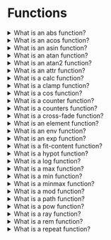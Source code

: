 # Functions

<details>
  <summary>What is an abs function?</summary>

The `abs()` CSS function returns the absolute value of the argument, as the same type as the input.

Example:

    div {
      --deg: -45deg;
      background-image: linear-gradient(abs(var(--deg)), blue, red);
    }

[More >>](https://developer.mozilla.org/en-US/docs/Web/CSS/abs)

</details>

<details>
  <summary>What is an acos function?</summary>

The `acos()` CSS function is a trigonometric function that returns the inverse cosine of a number between `-1` and `1`. The function contains a single calculation that returns the number of radians representing an angle between `0deg` and `180deg`.

Example:

    div.box-1 {
      transform: rotate(acos(1));
    }
    div.box-2 {
      transform: rotate(acos(0.5));
    }

[More >>](https://developer.mozilla.org/en-US/docs/Web/CSS/acos)

</details>

<details>
  <summary>What is an asin function?</summary>

The `asin()` CSS function is a trigonometric function that returns the inverse sine of a number between `-1` and `1`. The function contains a single calculation that returns the number of radians representing an angle between `-90deg` and `90deg`.

Example:

    div.box-1 {
      transform: rotate(asin(1));
    }
    div.box-2 {
      transform: rotate(asin(0.5));
    }

[More >>](https://developer.mozilla.org/en-US/docs/Web/CSS/asin)

</details>

<details>
  <summary>What is an atan function?</summary>

The `atan()` CSS function is a trigonometric function that returns the inverse tangent of a number between `-∞` and `+∞`. The function contains a single calculation that returns the number of radians representing an angle between `-90deg` and `90deg`.

Example:

    div.box-1 {
      transform: rotate(atan(1));
    }
    div.box-2 {
      transform: rotate(atan(0.5));
    }

[More >>](https://developer.mozilla.org/en-US/docs/Web/CSS/atan)

</details>

<details>
  <summary>What is an atan2 function?</summary>

The `atan2()` CSS function is a trigonometric function that returns the inverse tangent of two values between `-infinity` and `infinity`. The function accepts two arguments and returns the number of radians representing an angle between `-180deg` and `180deg`.

Example:

    div.box-1 {
      transform: rotate(atan2(3, 2));
    }
    div.box-2 {
      transform: rotate(atan2(-1, 0.5));
    }

[More >>](https://developer.mozilla.org/en-US/docs/Web/CSS/atan2)

</details>

<details>
  <summary>What is an attr function?</summary>

The `attr()` CSS function is used to retrieve the value of an attribute of the selected element and use it in the stylesheet. It can also be used on pseudo-elements, in which case the value of the attribute on the pseudo-element's originating element is returned.

Example:

    <p data-foo="hello">world</p>

    [data-foo]::before {
      content: attr(data-foo) " ";
    }

[More >>](https://developer.mozilla.org/en-US/docs/Web/CSS/attr)

</details>

<details>
  <summary>What is a calc function?</summary>

The `calc()` CSS function lets one to perform calculations when specifying CSS property values. It can be used with `length`, `frequency`, `angle`, `time`, `percentage`, `number` or `integer` values.

Example:

    width: calc(100% - 80px);

[More >>](https://developer.mozilla.org/en-US/docs/Web/CSS/calc)

</details>

<details>
  <summary>What is a clamp function?</summary>

The `clamp()` CSS function clamps a middle value within a range of values between a defined minimum bound and a maximum bound. The function takes three parameters: a minimum value, a preferred value, and a maximim allowed value.

Example:

    h1 {
      letter-spacing: 2px;
      font-size: clamp(1.8rem, 2.5vw, 2.8rem);
    }

[More >>](https://developer.mozilla.org/en-US/docs/Web/CSS/clamp)

</details>

<details>
  <summary>What is a cos function?</summary>

The `cos()` CSS function is a trigonometric function that returns the cosine of a number, which is a value between `-1` and `1`. The function contains a single calculation that must resolve to either a number or an angle by interpreting the result of the argument as radians. That is, `cos(45deg)`, `cos(0.125turn)`, and `cos(3.14159 / 4)` all represent the same value, approximately `0.707`.

Example:

    div.rotated-scaled-diamond {
      width: calc(100px * cos(45deg));
      height: calc(100px * cos(45deg));
      margin: calc(100px / 4 * cos(45deg));
      transform: rotate(45deg);
      transform-origin: center;
      background-color: green;
    }

[More >>](https://developer.mozilla.org/en-US/docs/Web/CSS/cos)

</details>

<details>
  <summary>What is a counter function?</summary>

The `counter()` CSS function returns a string representing the current value of the named counter, if there is one.

Example:

    ol {
      counter-reset: listCounter;
      padding-left: 5em;
    }
    li {
      counter-increment: listCounter;
    }
    li::marker {
      content:
        "Item #" counter(listCounter) " is: ";
    }
    li::after {
      content:
        "[" counter(listCounter, decimal-leading-zero) "] == ["
        counter(listCounter, upper-roman) "]";
    }

[More >>](https://developer.mozilla.org/en-US/docs/Web/CSS/counter)

</details>

<details>
  <summary>What is a counters function?</summary>

The `counters()` CSS function enables combining markers when nesting counters. The function returns a string that concatenates the current values of the named and nested counters. The function returns a string that concatenates the current values of the named and nested counters, if any are present, with the string provided. The third, optional parameter enables defining the list style.

Example:

    ol {
      counter-reset: listCounter;
    }
    li {
      counter-increment: listCounter;
    }
    li::marker {
      content:
        counters(listCounter, ".", upper-roman) ") ";
    }
    li::before {
      content:
        counters(listCounter, ".") " == "
        counters(listCounter, ".", lower-roman);
    }

[More >>](https://developer.mozilla.org/en-US/docs/Web/CSS/counters)

</details>

<details>
  <summary>What is a cross-fade function?</summary>

The `cross-fade()` CSS function can be used to blend two or more images at a defined transparency. It can be used for many simple image manipulations, such as tinting an image with a solid color or highlighting a particular area of the page by combining an image with a radial gradient.

Example:

    .crossfade {
      width: 300px;
      height: 300px;
      background-image: -webkit-cross-fade(url("br.png"), url("tr.png"), 75%);
      background-image: cross-fade(url("br.png"), url("tr.png"), 75%);
    }

[More >>](https://developer.mozilla.org/en-US/docs/Web/CSS/cross-fade)

</details>

<details>
  <summary>What is an element function?</summary>

The `element()` CSS function defines an image value generated from an arbitary HTML element. This image is live, meaning that if the HTML element is changed, the CSS properties using the resulting value are automatically updated.

Example:

    #css-result {
      background: -moz-element(#css-source) no-repeat;
      width: 256px;
      height: 32px;
      background-size: 80%;
      border: dashed;
    }

[More >>](https://developer.mozilla.org/en-US/docs/Web/CSS/element)

</details>

<details>
  <summary>What is an env function?</summary>

The `env()` CSS function can be used to insert the value of a user agent defined environment variables are globally scoped to a document, wheres custom properties are scoped to the element(s) on which they are declared.

Example:

    body {
      display: flex;
      flex-direction: column;
      min-height: 100vh;
      font: 1em system-ui;
    }

    main {
      flex: 1;
      background-color: #eee;
      padding: 1em;
    }

[More >>](https://developer.mozilla.org/en-US/docs/Web/CSS/env)

</details>

<details>
  <summary>What is an exp function?</summary>

The `exp()` CSS function is an exponential function that takes an number as an argument and returns the mathematical constant `e` raised to the power of the given number.

Example:

    div.box {
      width: 100px;
      height: 100px;
      background: linear-gradient(orange, red);
    }
    div.box-1 {
      transform: rotate(calc(1turn * exp(-1))); // 0.3678794411714423turn
    }

[More >>](https://developer.mozilla.org/en-US/docs/Web/CSS/exp)

</details>

<details>
  <summary>What is a fit-content function?</summary>

The `fit-content()` CSS function clamps a fiven size to an available size according to the formula `min(maximum size, max(minimum size, argument))`.

Example:

    #container {
      display: grid;
      grid-template-columns: fit-content(300px) fit-content(300px) 1fr;
      grid-gap: 5px;
      box-sizing: border-box;
      height: 200px;
      width: 100%;
      background-color: #8cffa0;
      padding: 10px;
    }

    #container > div {
      background-color: #8ca0ff;
      padding: 5px;
    }

[More >>](https://developer.mozilla.org/en-US/docs/Web/CSS/fit-content)

</details>

<details>
  <summary>What is a hypot function?</summary>

The `hypot()` CSS function is an exponential function that returns the square root of the sum of squares of its parameters.

Example:

    :root {
      --size-0: 100px;
      --size-1: hypot(var(--size-0)); /*  100px */
      --size-2: hypot(var(--size-0), var(--size-0)); /*  141.42px */
      --size-3: hypot(
        calc(var(--size-0) * 1.5),
        calc(var(--size-0) * 2)
      ); /*  250px */
    }

[More >>](https://developer.mozilla.org/en-US/docs/Web/CSS/hypot)

</details>

<details>
  <summary>What is a log function?</summary>

The `log()` CSS function is an exponential function that returns the logarithm of a number.

Example:

    :root {
      --size-0: 50px;
      --size-1: calc(var(--size-0) * log(7.389)); /*  100px */
      --size-2: calc(var(--size-0) * log(8, 2)); /*  150px */
      --size-3: calc(var(--size-0) * log(625, 5)); /*  200px */
    }

[More >>](https://developer.mozilla.org/en-US/docs/Web/CSS/log)

</details>

<details>
  <summary>What is a max function?</summary>

The `max()` CSS function lets set the largest (most positive) value from a list of comma-separated expressions as the value of a CSS property value. The `max()` function can be used anywhere a length, frequency, angle, time, percentage, number, or integer is allowed.

Example:

    h1 {
      font-size: 2rem;
    }
    h1.responsive {
      font-size: max(4vw, 2em, 2rem);
    }

[More >>](https://developer.mozilla.org/en-US/docs/Web/CSS/max)

</details>

<details>
  <summary>What is a min function?</summary>

The `min()` CSS function lets set the smallest (most positive) value from a list of comma-separated expressions as the value of a CSS property value. The `min()` function can be used anywhere a length, frequency, angle, time, percentage, number, or integer is allowed.

Example:

    input,
    label {
      padding: 2px;
      box-sizing: border-box;
      display: inline-block;
      width: min(40%, 400px);
      background-color: pink;
    }

    form {
      margin: 4px;
      border: 1px solid black;
      padding: 4px;
    }

[More >>](https://developer.mozilla.org/en-US/docs/Web/CSS/min)

</details>

<details>
  <summary>What is a minmax function?</summary>

The `minmax()` CSS function defines a size range greater than or equal to min and less than or equal to max. It is used with CSS Grids.

Example:

    #container {
      display: grid;
      grid-template-columns: minmax(min-content, 300px) minmax(200px, 1fr) 150px;
      grid-gap: 5px;
      box-sizing: border-box;
      height: 200px;
      width: 100%;
      background-color: #8cffa0;
      padding: 10px;
    }

    #container > div {
      background-color: #8ca0ff;
      padding: 5px;
    }

[More >>](https://developer.mozilla.org/en-US/docs/Web/CSS/minmax)

</details>

<details>
  <summary>What is a mod function?</summary>

The `minmax()` CSS function returns a modulul left over when the first parameter is divided by the second parameter, similar to the JavaScript remainder operator (%). The modulus is the value left over when one operand, the divided, is divided by a second operand, the divisor. It always takes the sign of the divisor.

Example:

      line-height: mod(7, 2); /* 1 */
      line-height: mod(14, 5); /* 4 */
      line-height: mod(3.5, 2); /* 1.5 */

[More >>](https://developer.mozilla.org/en-US/docs/Web/CSS/mod)

</details>

<details>
  <summary>What is a path function?</summary>

The `path()` CSS function accepts an SVG path string, and is used in CSS Shapes and CSS Motion Path to enable a shape to be drawn.

Example:

    path("M 10 80 C 40 10, 65 10, 95 80 S 150 150, 180 80");
    path(evenodd,"M 10 80 C 40 10, 65 10, 95 80 S 150 150, 180 80");

[More >>](https://developer.mozilla.org/en-US/docs/Web/CSS/path)

</details>

<details>
  <summary>What is a pow function?</summary>

The `pow()` CSS function is an exponential function that returns the value of a base raised to the power of a number.

Example:

    h1 {
      font-size: calc(1rem * pow(1.5, 4));
    }
    h2 {
      font-size: calc(1rem * pow(1.5, 3));
    }

[More >>](https://developer.mozilla.org/en-US/docs/Web/CSS/pow)

</details>

<details>
  <summary>What is a ray function?</summary>

The `ray()` CSS function defines the `offset-path` line segment that an animated element can follow. The line segment is referred to as "ray". The ray begins from an `offset-position` and extends in the direction of the specified angle. the length of a ray can be constrained by specifying a size and using the `contain` keyword.

Example:

    .box1 {
      offset-path: ray(0deg closest-side);
    }

    .box2 {
      offset-anchor: 0 0;
      offset-path: ray(0deg closest-side);
    }

[More >>](https://developer.mozilla.org/en-US/docs/Web/CSS/ray)

</details>

<details>
  <summary>What is a rem function?</summary>

The `rem()` CSS function returns a remainder left over when the first parameter is divided by the second parameter, similar to the JavaScript remaider operator (%). The remaider is the value left over when one operand, the dividend, is divided by a second operand, the divisor. It always takes the sign of the dividend.

Example:

    margin: rem(14%, 3%); /* 2% */
    margin: rem(18px, 5px); /* 3px */

[More >>](https://developer.mozilla.org/en-US/docs/Web/CSS/rem)

</details>

<details>
  <summary>What is a repeat function?</summary>

The `repeat()` CSS function represents a repeated fragment of the track list, allowing a large number of columns or rows that exhibit a recurring pattern to be written in a more compact form.

Example:

    #container {
      display: grid;
      grid-template-columns: repeat(2, 50px 1fr) 100px;
      grid-gap: 5px;
      box-sizing: border-box;
      height: 200px;
      width: 100%;
      background-color: #8cffa0;
      padding: 10px;
    }

    #container > div {
      background-color: #8ca0ff;
      padding: 5px;
    }

[More >>](https://developer.mozilla.org/en-US/docs/Web/CSS/repeat)

</details>
